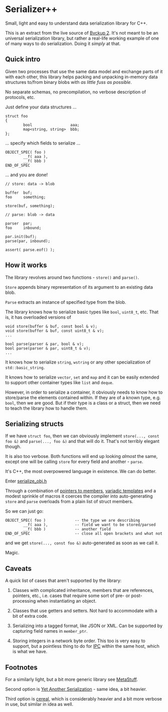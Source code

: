 # Serializer++

Small, light and easy to understand data serialization library for C++.

This is an extract from the live source of [Bvckup 2](https://bvckup2.com). It's not meant to be an universal serialization library, but rather a real-life working example of one of many ways to do serialization. Doing it *simply* at that.

## Quick intro

Given two processes that use the same data model and exchange parts of it with each other, this library helps packing and unpacking in-memory data structures to/from binary blobs with *as little fuss as possible*.

No separate schemas, no precompilation, no verbose description of protocols, etc.

Just define your data structures ...

```
struct foo
{
        bool                 aaa;
        map<string, string>  bbb;
};
```

... specify  which fields to serialize ...

```
OBJECT_SPEC( foo )
        __f( aaa ),
        __f( bbb )
END_OF_SPEC
```

... and you are done!

```
// store: data -> blob

buffer  buf;
foo     something;

store(buf, something);

// parse: blob -> data

parser  par;
foo     inbound;

par.init(buf);
parse(par, inbound);

assert( parse.eof() );
```

## How it works

The library revolves around two functions - `store()` and `parse()`.

`Store` appends binary representation of its argument to an existing data blob.

`Parse` extracts an instance of specified type from the blob.

The library knows how to serialize basic types like `bool`, `uint8_t`, etc. That is, it has overloaded versions of

```
void store(buffer & buf, const bool & v);
void store(buffer & buf, const uint8_t & v);
...

bool parse(parser & par, bool & v);
bool parse(parser & par, uint8_t & v);
...
```

It knows how to serialize `string`, `wstring` or any other specialization of `std::basic_string`.

It knows how to serialize `vector`, `set` and `map` and it can be easily extended to support other container types like `list` and `deque`.

However, in order to serialize a container, it obviously needs to know how to store/parse the elements contained within. If they are of a known type, e.g. `bool`, then we are good. But if their type is a class or a struct, then we need to teach the library how to handle them.

## Serializing structs

If we have `struct foo`, then we can obviously implement `store(..., const foo &)` and `parse(..., foo &)` and that will do it. That's not terribly elegant though.

It is also too verbose. Both functions will end up looking _almost_ the same, except one will be calling `store` for every field and another - `parse`.

It's C++, the most overpowered language in existence. We can do better.

Enter [serialize_obj.h](https://github.com/apankrat/cpp-serializer/blob/master/serialize_obj.h)

Through a combination of [pointers to members](https://isocpp.org/wiki/faq/pointers-to-members), [variadic templates](https://eli.thegreenplace.net/2014/variadic-templates-in-c/) and a modest sprinkle of macros it coerces the compiler into auto-generating `store` and `parse` overloads from a plain list of struct members.

So we can just go:

```
OBJECT_SPEC( foo )             -- the type we are describing
        __f( aaa ),            -- field we want to be stored/parsed 
        __f( bbb )             -- another field
END_OF_SPEC                    -- close all open brackets and what not
```

and we get `store(..., const foo &)` auto-generated as soon as we call it.

Magic.

## Caveats

A quick list of cases that aren't supported by the library:

1. Classes with complicated inheritance, members that are references, pointers, etc., i.e. cases that require some sort of pre- or post-processing when instantiating an object.

2. Classes that use getters and setters. Not hard to accommodate with a bit of extra code.

3. Serializing into a tagged format, like JSON or XML. Can be supported by capturing field names in `member_ptr`.

4. Storing integers in a network byte order. This too is very easy to support, but a pointless thing to do for [IPC](https://en.wikipedia.org/wiki/Inter-process_communication) within the same host, which is what we have.

## Footnotes

For a similarly light, but a bit more generic library see [MetaStuff](https://github.com/eliasdaler/MetaStuff).

Second option is [Yet Another Serialization](https://github.com/niXman/yas) - same idea, a bit heavier.

Third option is [cereal](https://github.com/USCiLab/cereal), which is considerably heavier and a bit more verbose in use, but similar in idea as well.
